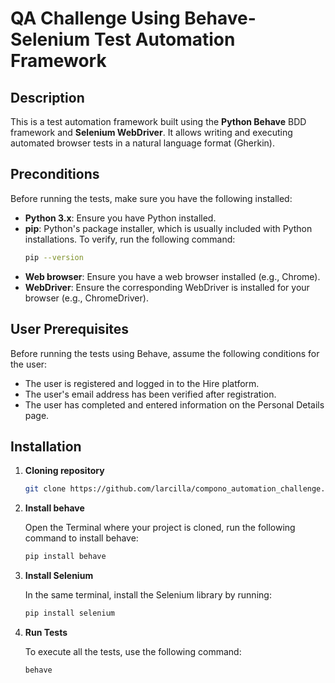# QA Challenge Using Behave-Selenium Test Automation Framework

## Description

This is a test automation framework built using the **Python Behave** BDD framework and **Selenium WebDriver**. 
It allows writing and executing automated browser tests in a natural language format (Gherkin).

## Preconditions

Before running the tests, make sure you have the following installed:

- **Python 3.x**: Ensure you have Python installed.
- **pip**: Python's package installer, which is usually included with Python installations. To verify, run the following command:
    ```bash
   pip --version
- **Web browser**: Ensure you have a web browser installed (e.g., Chrome).
- **WebDriver**: Ensure the corresponding WebDriver is installed for your browser (e.g., ChromeDriver).

## User Prerequisites

Before running the tests using Behave, assume the following conditions for the user:

- The user is registered and logged in to the Hire platform.
- The user's email address has been verified after registration.
- The user has completed and entered information on the Personal Details page.

## Installation

1. **Cloning repository**

    ```bash
   git clone https://github.com/larcilla/compono_automation_challenge.git

2. **Install behave**

    Open the Terminal where your project is cloned, run the following command to install behave:

    ```bash
   pip install behave

3. **Install Selenium**

    In the same terminal, install the Selenium library by running:

    ```bash
   pip install selenium

4. **Run Tests**

    To execute all the tests, use the following command:

    ```bash
   behave